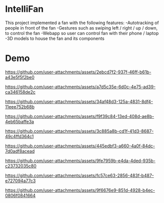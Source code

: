 # IntelliFan
This project implemented a fan with the following features:
-Autotracking of people in front of the fan
-Gestures such as swiping left / right / up / down, to control the fan
-Webapp so user can control fan with their phone / laptop
-3D models to house the fan and its components

# Demo


https://github.com/user-attachments/assets/2ebcd7f2-937f-46ff-b61b-a43e5f5f2be0



https://github.com/user-attachments/assets/a7d5c35e-6d0c-4e75-ad39-ca346158de2c



https://github.com/user-attachments/assets/34af48d3-125a-4831-8df4-11eee752b68b



https://github.com/user-attachments/assets/f9f39c84-13ed-408d-ae8b-4eb65baffe3a



https://github.com/user-attachments/assets/3c885a8b-cd1f-41d3-8687-49c4ffd364c1



https://github.com/user-attachments/assets/445edbf3-a660-4a0f-84dc-7d0adf8acead



https://github.com/user-attachments/assets/9fe7959b-e4da-4ded-935b-c23732035c80



https://github.com/user-attachments/assets/fc57ce63-2856-483f-b487-e727094a77c3



https://github.com/user-attachments/assets/9f6676e9-851d-4928-b4ec-0806f0841664

